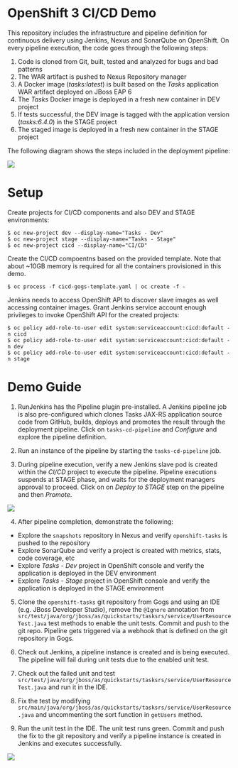 # OpenShift 3 CI/CD Demo

This repository includes the infrastructure and pipeline definition for continuous delivery using Jenkins, Nexus and SonarQube on OpenShift. On every pipeline execution, the code goes through the following steps:

1. Code is cloned from Git, built, tested and analyzed for bugs and bad patterns
2. The WAR artifact is pushed to Nexus Repository manager
3. A Docker image (_tasks:latest_) is built based on the _Tasks_ application WAR artifact deployed on JBoss EAP 6
4. The _Tasks_ Docker image is deployed in a fresh new container in DEV project
5. If tests successful, the DEV image is tagged with the application version (_tasks:6.4.0_) in the STAGE project
6. The staged image is deployed in a fresh new container in the STAGE project

The following diagram shows the steps included in the deployment pipeline:

![](https://github.com/OpenShiftDemos/openshift-cd-demo/blob/openshift-3.3/images/pipeline.png)

# Setup

Create projects for CI/CD components and also DEV and STAGE environments:

  ```
  $ oc new-project dev --display-name="Tasks - Dev"
  $ oc new-project stage --display-name="Tasks - Stage"
  $ oc new-project cicd --display-name="CI/CD"
  ```

Create the CI/CD compoentns based on the provided template. Note that about ~10GB memory is required for all the containers provisioned in this demo.

  ```
  $ oc process -f cicd-gogs-template.yaml | oc create -f -
  ```

Jenkins needs to access OpenShift API to discover slave images as well accessing container images. Grant Jenkins service account enough privileges to invoke OpenShift API for the created projects:

  ```
  $ oc policy add-role-to-user edit system:serviceaccount:cicd:default -n cicd
  $ oc policy add-role-to-user edit system:serviceaccount:cicd:default -n dev
  $ oc policy add-role-to-user edit system:serviceaccount:cicd:default -n stage
  ```

# Demo Guide

1. RunJenkins has the Pipeline plugin pre-installed. A Jenkins pipeline job is also pre-configured which clones Tasks JAX-RS application source code from GitHub, builds, deploys and promotes the result through the deployment pipeline. Click on ```tasks-cd-pipeline``` and _Configure_ and explore the pipeline definition.

2. Run an instance of the pipeline by starting the ```tasks-cd-pipeline``` job.

3. During pipeline execution, verify a new Jenkins slave pod is created within the _CI/CD_ project to execute the pipeline. Pipeline executions suspends at STAGE phase, and waits for the deployment managers approval to proceed. Click on on _Deploy to STAGE_ step on the pipeline and then _Promote_.

![](https://github.com/OpenShiftDemos/openshift-cd-demo/blob/openshift-3.3/images/jenkins-pipeline-input.png)

4. After pipeline completion, demonstrate the following:
  * Explore the ```snapshots``` repository in Nexus and verify ```openshift-tasks``` is pushed to the repository
  * Explore SonarQube and verify a project is created with metrics, stats, code coverage, etc
  * Explore _Tasks - Dev_ project in OpenShift console and verify the application is deployed in the DEV environment
  * Explore _Tasks - Stage_ project in OpenShift console and verify the application is deployed in the STAGE environment  

5. Clone the ```openshift-tasks``` git repository from Gogs and using an IDE (e.g. JBoss Developer Studio), remove the ```@Ignore``` annotation from ```src/test/java/org/jboss/as/quickstarts/tasksrs/service/UserResourceTest.java``` test methods to enable the unit tests. Commit and push to the git repo. Pipeline gets triggered via a webhook that is defined on the git repository in Gogs.

6. Check out Jenkins, a pipeline instance is created and is being executed. The pipeline will fail during unit tests due to the enabled unit test.

7. Check out the failed unit and test ```src/test/java/org/jboss/as/quickstarts/tasksrs/service/UserResourceTest.java``` and run it in the IDE.

8. Fix the test by modifying ```src/main/java/org/jboss/as/quickstarts/tasksrs/service/UserResource.java``` and uncommenting the sort function in ```getUsers``` method.

9. Run the unit test in the IDE. The unit test runs green. Commit and push the fix to the git repository and verify a pipeline instance is created in Jenkins and executes successfully.

![](https://github.com/OpenShiftDemos/openshift-cd-demo/blob/openshift-3.3/images/jenkins-pipeline.png)
